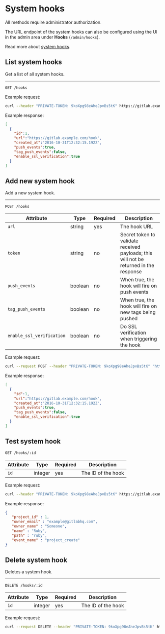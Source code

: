# System hooks

All methods require administrator authorization.

The URL endpoint of the system hooks can also be configured using the UI in
the admin area under **Hooks** (`/admin/hooks`).

Read more about [system hooks](../system_hooks/system_hooks.md).

## List system hooks

Get a list of all system hooks.

---

```
GET /hooks
```

Example request:

```bash
curl --header "PRIVATE-TOKEN: 9koXpg98eAheJpvBs5tK" https://gitlab.example.com/api/v3/hooks
```

Example response:

```json
[
  {
    "id":1,
    "url":"https://gitlab.example.com/hook",
    "created_at":"2016-10-31T12:32:15.192Z",
    "push_events":true,
    "tag_push_events":false,
    "enable_ssl_verification":true
  }
]
```

## Add new system hook

Add a new system hook.

---

```
POST /hooks
```

| Attribute | Type | Required | Description |
| --------- | ---- | -------- | ----------- |
| `url` | string | yes | The hook URL |
| `token` | string | no | Secret token to validate received payloads; this will not be returned in the response |
| `push_events` | boolean |  no | When true, the hook will fire on push events |
| `tag_push_events` | boolean | no | When true, the hook will fire on new tags being pushed |
| `enable_ssl_verification` | boolean | no | Do SSL verification when triggering the hook |

Example request:

```bash
curl --request POST --header "PRIVATE-TOKEN: 9koXpg98eAheJpvBs5tK" "https://gitlab.example.com/api/v3/hooks?url=https://gitlab.example.com/hook"
```

Example response:

```json
[
  {
    "id":1,
    "url":"https://gitlab.example.com/hook",
    "created_at":"2016-10-31T12:32:15.192Z",
    "push_events":true,
    "tag_push_events":false,
    "enable_ssl_verification":true
  }
]
```

## Test system hook

```
GET /hooks/:id
```

| Attribute | Type | Required | Description |
| --------- | ---- | -------- | ----------- |
| `id` | integer | yes | The ID of the hook |

Example request:

```bash
curl --header "PRIVATE-TOKEN: 9koXpg98eAheJpvBs5tK" https://gitlab.example.com/api/v3/hooks/2
```

Example response:

```json
{
   "project_id" : 1,
   "owner_email" : "example@gitlabhq.com",
   "owner_name" : "Someone",
   "name" : "Ruby",
   "path" : "ruby",
   "event_name" : "project_create"
}
```

## Delete system hook

Deletes a system hook.

---

```
DELETE /hooks/:id
```

| Attribute | Type | Required | Description |
| --------- | ---- | -------- | ----------- |
| `id` | integer | yes | The ID of the hook |

Example request:

```bash
curl --request DELETE --header "PRIVATE-TOKEN: 9koXpg98eAheJpvBs5tK" https://gitlab.example.com/api/v3/hooks/2
```
